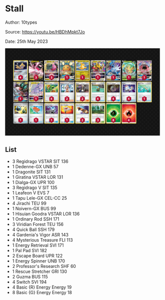 # Stall

Author: 10types

Source: <https://youtu.be/HBDhMpkt7Jo>

Date: 25th May 2023

![decklist](../../images/SVI/Regidrago%20Vstar/1-%20Regidrago%20Vstar.png)

## List

* 3 Regidrago VSTAR SIT 136
* 1 Dedenne-GX UNB 57
* 1 Dragonite SIT 131
* 1 Giratina VSTAR LOR 131
* 1 Dialga-GX UPR 100
* 3 Regidrago V SIT 135
* 1 Leafeon V EVS 7
* 1 Tapu Lele-GX CEL-CC 25
* 4 Jirachi TEU 99
* 1 Noivern-GX BUS 99
* 1 Hisuian Goodra VSTAR LOR 136
* 1 Ordinary Rod SSH 171
* 3 Viridian Forest TEU 156
* 4 Quick Ball SSH 179
* 4 Gardenia's Vigor ASR 143
* 4 Mysterious Treasure FLI 113
* 1 Energy Retrieval SVI 171
* 1 Pal Pad SVI 182
* 2 Escape Board UPR 122
* 1 Energy Spinner UNB 170
* 2 Professor's Research SHF 60
* 1 Rescue Stretcher GRI 130
* 2 Guzma BUS 115
* 4 Switch SVI 194
* 4 Basic {R} Energy Energy 19
* 8 Basic {G} Energy Energy 18
